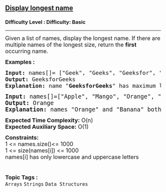 <h2><a href="https://www.geeksforgeeks.org/problems/display-longest-name0853/1?page=1&category=Strings&difficulty=Basic&sortBy=submissions">Display longest name</a></h2><h3>Difficulty Level : Difficulty: Basic</h3><hr><div class="problems_problem_content__Xm_eO"><p><span style="font-size: 18px;">Given a list of names, display the longest name. If there are multiple names of the longest size, return the <strong>first</strong> occurring name.</span></p>
<p><span style="font-size: 18px;"><strong>Examples :</strong></span></p>
<pre><span style="font-size: 18px;"><strong>Input: </strong>names[]= ["Geek", "Geeks", "Geeksfor", "GeeksforGeek", "GeeksforGeeks"]</span>
<span style="font-size: 18px;"><strong>Output: </strong>GeeksforGeeks<br><strong>Explanation:</strong> name "<strong>GeeksforGeeks</strong>" has maximum length among all names. <br></span></pre>
<pre><span style="font-size: 14pt;"><strong>Input: </strong>names[]=["Apple", "Mango", "Orange", "Banana"]
<strong>Output: </strong>Orange</span><br><span style="font-size: 14pt;"><strong>Explanation:</strong> names "Orange" and "Banana" both have maximum length among all names but Orange comes first so answer will be "<strong>Orange</strong>". </span></pre>
<p><span style="font-size: 18px;"><strong>Expected Time Complexity:</strong>&nbsp;O(n)<br><strong>Expected Auxiliary Space:</strong>&nbsp;O(1)</span></p>
<p><span style="font-size: 18px;"><strong>Constraints:</strong></span><br><span style="font-size: 18px;">1 &lt;= names.size()&lt;= 1000</span><br><span style="font-size: 18px;">1 &lt;= size(names[i]) &lt;= 1000<br>names[i] has only lowercase and uppercase letters</span></p></div><br><p><span style=font-size:18px><strong>Topic Tags : </strong><br><code>Arrays</code>&nbsp;<code>Strings</code>&nbsp;<code>Data Structures</code>&nbsp;